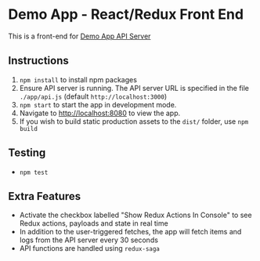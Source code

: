 # Demo App - React/Redux Front End

This is a front-end for [Demo App API Server](https://github.com/plhosk/ratchet-api)

## Instructions

1. `npm install` to install npm packages
1. Ensure API server is running. The API server URL is specified in the file `./app/api.js` (default `http://localhost:3000`)
1. `npm start` to start the app in development mode.
1. Navigate to [http://localhost:8080](http://localhost:8080) to view the app.
1. If you wish to build static production assets to the `dist/` folder, use `npm build`

## Testing

- `npm test`

## Extra Features

- Activate the checkbox labelled "Show Redux Actions In Console" to see Redux actions, payloads and state in real time
- In addition to the user-triggered fetches, the app will fetch items and logs from the API server every 30 seconds
- API functions are handled using `redux-saga`
